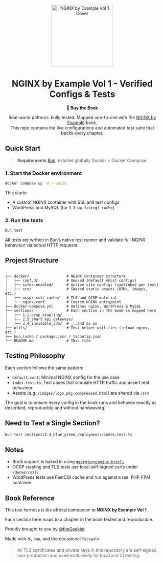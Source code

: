 <p align="center">
  <img src="https://geekist.co/wp-content/uploads/PaperBack.png" alt="NGINX by Example Vol 1 Cover" width="200" />
</p>

<h1 align="center">NGINX by Example Vol 1 - Verified Configs & Tests</h1>

<p align="center">
  <a href="https://geekmaster3.gumroad.com/l/nginx-by-example">
    📘 <strong>Buy the Book</strong>
  </a>
</p>

<p align="center">
  Real-world patterns. Fully tested. Mapped one-to-one with the <a href="https://geekist.co/nginx-by-example">NGINX by Example</a> book.<br/>
  This repo contains the live configurations and automated test suite that backs every chapter.
</p>

## Quick Start

> **Requirements**
> [Bun](https://bun.sh/) installed globally
> Docker + Docker Compose
>   

### 1. Start the Docker environment

```bash
docker compose up -d --build
````

This starts:

* A custom NGINX container with SSL and test configs
* WordPress and MySQL (for `3.3_wp_fastcgi_cache`)

### 2. Run the tests

```bash
bun test
```

All tests are written in Bun’s native test runner and validate full NGINX behaviour via actual HTTP requests.

## Project Structure

```
.
├── docker/                 # NGINX container structure
│   ├── conf.d/             # Unused (default vhost configs)
│   ├── sites-enabled/      # Active site configs (symlinked per test)
│   ├── srv/                # Shared static assets (HTML, images, etc.)
│   ├── ocsp/ ssl/ cache/   # TLS and OCSP material
│   └── nginx.conf          # Custom NGINX entrypoint
├── docker-compose.yml      # Defines nginx, WordPress & MySQL
├── sections/               # Each section in the book is mapped here
│   ├── 1.1_ocsp_stapling/
│   ├── 2.5_smart_api_gateways/
│   └── 3.4_invisible_cdn/  # ...and so on
├── utils/                  # Test helper utilities (reload nginx, etc.)
├── bun.lockb / package.json / tsconfig.json
└── README.md               # This file
```

## Testing Philosophy

Each section follows the same pattern:

* `default.conf`: Minimal NGINX config for the use case
* `index.test.ts`: Test cases that simulate HTTP traffic and assert real behaviour
* Assets (e.g. `/images/logo.png`, `compressed.html`) are shared via `/srv`

The goal is to ensure every config in the book runs and behaves exactly as described, reproducibly and without handwaving.

## Need to Test a Single Section?

```bash
bun test sections/2.4_blue_green_deployments/index.test.ts
```

## Notes

* Brotli support is baked in using [`georgjung/nginx-brotli`](https://hub.docker.com/r/georgjung/nginx-brotli)
* OCSP stapling and TLS tests use local self-signed certs under `/docker/ssl/`
* WordPress tests use FastCGI cache and run against a real PHP-FPM container


## Book Reference

This test harness is the official companion to
**NGINX by Example Vol 1**

Each section here maps to a chapter in the book tested and reproducible.

Proudly brought to you by [@theGeekist](https://github.com/theGeekist)

Made with ☕, `Bun`, and the occasional `facepalm`.

> All TLS certificates and private keys in this repository are self-signed,
non-production and used exclusively for local and CI testing.
